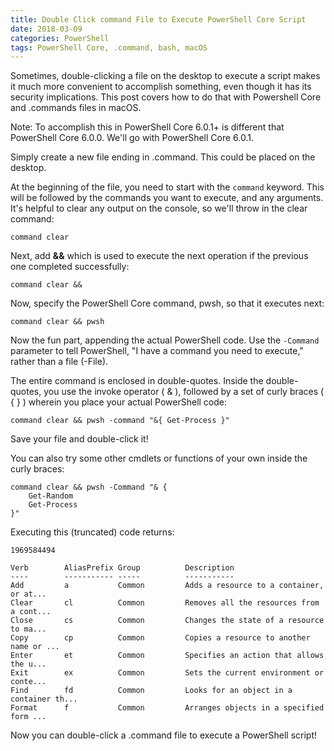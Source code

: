 ```yaml
---
title: Double Click command File to Execute PowerShell Core Script
date: 2018-03-09
categories: PowerShell
tags: PowerShell Core, .command, bash, macOS
---
```


Sometimes, double-clicking a file on the desktop to execute a script makes it much more convenient to accomplish something, even though it has its security implications. This post covers how to do that with Powershell Core and .commands files in macOS.

Note: To accomplish this in PowerShell Core 6.0.1+ is different that PowerShell Core 6.0.0. We'll go with PowerShell Core 6.0.1.

Simply create a new file ending in .command. This could be placed on the desktop.

At the beginning of the file, you need to start with the ```command``` keyword. This will be followed by the commands you want to execute, and any arguments. It's helpful to clear any output on the console, so we'll throw in the clear command:

```
command clear
```

Next, add **&&** which is used to execute the next operation if the previous one completed successfully:

```
command clear &&
```

Now, specify the PowerShell Core command, pwsh, so that it executes next:

```
command clear && pwsh
```

Now the fun part, appending the actual PowerShell code. Use the ```-Command``` parameter to tell PowerShell, "I have a command you need to execute," rather than a file (-File).

The entire command is enclosed in double-quotes. Inside the double-quotes, you use the invoke operator ( & ), followed by a set of curly braces ( { } ) wherein you place your actual PowerShell code:

```
command clear && pwsh -command "&{ Get-Process }"
```

Save your file and double-click it!

You can also try some other cmdlets or functions of your own inside the curly braces:

```
command clear && pwsh -Command "& {
    Get-Random
    Get-Process
}"
```

Executing this (truncated) code returns:

```
1969584494

Verb        AliasPrefix Group          Description                             
----        ----------- -----          -----------                             
Add         a           Common         Adds a resource to a container, or at...
Clear       cl          Common         Removes all the resources from a cont...
Close       cs          Common         Changes the state of a resource to ma...
Copy        cp          Common         Copies a resource to another name or ...
Enter       et          Common         Specifies an action that allows the u...
Exit        ex          Common         Sets the current environment or conte...
Find        fd          Common         Looks for an object in a container th...
Format      f           Common         Arranges objects in a specified form ...
```

Now you can double-click a .command file to execute a PowerShell script!